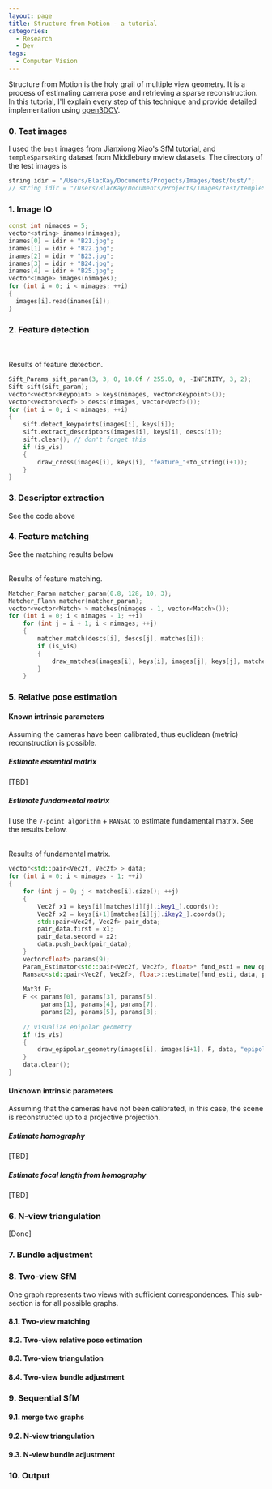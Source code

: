 ```yaml
---
layout: page
title: Structure from Motion - a tutorial
categories: 
  - Research
  - Dev
tags:
  - Computer Vision
---
```


Structure from Motion is the holy grail of multiple view geometry. It is a process of estimating camera pose and retrieving a sparse reconstruction. In this tutorial, I'll explain every step of this technique and provide detailed implementation using [open3DCV]({{site.url}}/{{site.baseurl}}blog/2017/05/3d-vision-lib/).

### 0. Test images
I used the `bust` images from Jianxiong Xiao's SfM tutorial, and `templeSparseRing` dataset from Middlebury mview datasets. The directory of the test images is

```cpp
string idir = "/Users/BlacKay/Documents/Projects/Images/test/bust/";
// string idir = "/Users/BlacKay/Documents/Projects/Images/test/templeSparseRing/";
```

### 1. Image IO

```cpp
const int nimages = 5;
vector<string> inames(nimages);
inames[0] = idir + "B21.jpg";
inames[1] = idir + "B22.jpg";
inames[2] = idir + "B23.jpg";
inames[3] = idir + "B24.jpg";
inames[4] = idir + "B25.jpg";
vector<Image> images(nimages);
for (int i = 0; i < nimages; ++i)
{
  images[i].read(inames[i]);
}
```

### 2. Feature detection
<div class="img_row">
    <img class="col one" src="/assets/img/open3DCV/sfm/feature1.jpg" alt="" title="example image"/>
    <img class="col one" src="/assets/img/open3DCV/sfm/feature2.jpg" alt="" title="example image"/>
    <img class="col one" src="/assets/img/open3DCV/sfm/feature3.jpg" alt="" title="example image"/>
</div>
<div class="img_row">
    <img class="col one" src="/assets/img/open3DCV/sfm/feature4.jpg" alt="" title="example image"/>
    <img class="col one" src="/assets/img/open3DCV/sfm/feature5.jpg" alt="" title="example image"/>
</div>
<div class="col three caption">
    Results of feature detection.
</div>

```cpp
Sift_Params sift_param(3, 3, 0, 10.0f / 255.0, 0, -INFINITY, 3, 2);
Sift sift(sift_param);
vector<vector<Keypoint> > keys(nimages, vector<Keypoint>());
vector<vector<Vecf> > descs(nimages, vector<Vecf>());
for (int i = 0; i < nimages; ++i)
{
    sift.detect_keypoints(images[i], keys[i]);
    sift.extract_descriptors(images[i], keys[i], descs[i]);
    sift.clear(); // don't forget this
    if (is_vis)
    {
		draw_cross(images[i], keys[i], "feature_"+to_string(i+1));
    }
}
```

### 3. Descriptor extraction
See the code above

### 4. Feature matching
See the matching results below
<div class="img_row">
    <img class="col one" src="/assets/img/open3DCV/sfm/matching_inlier1_2.jpg" alt="" title="example image"/>
    <img class="col one" src="/assets/img/open3DCV/sfm/matching_inlier2_3.jpg" alt="" title="example image"/>
    <img class="col one" src="/assets/img/open3DCV/sfm/matching_inlier3_4.jpg" alt="" title="example image"/>
</div>
<div class="img_row">
    <img class="col one" src="/assets/img/open3DCV/sfm/matching_inlier4_5.jpg" alt="" title="example image"/>
</div>
<div class="col three caption">
    Results of feature matching.
</div>

```cpp
Matcher_Param matcher_param(0.8, 128, 10, 3);
Matcher_Flann matcher(matcher_param);
vector<vector<Match> > matches(nimages - 1, vector<Match>());
for (int i = 0; i < nimages - 1; ++i)
    for (int j = i + 1; i < nimages; ++j)
    {
        matcher.match(descs[i], descs[j], matches[i]);
        if (is_vis)
        {
            draw_matches(images[i], keys[i], images[j], keys[j], matches[i], "matching"+to_string(i+1));
        }
    }
```

### 5. Relative pose estimation

#### Known intrinsic parameters
Assuming the cameras have been calibrated, thus euclidean (metric) reconstruction is possible.

##### Estimate essential matrix
[TBD]

##### Estimate fundamental matrix
I use the `7-point algorithm` + `RANSAC` to estimate fundamental matrix. See the results below.
<div class="img_row">
    <img class="col one" src="/assets/img/open3DCV/sfm/epipolar1_2.jpg" alt="" title="example image"/>
    <img class="col one" src="/assets/img/open3DCV/sfm/epipolar2_3.jpg" alt="" title="example image"/>
    <img class="col one" src="/assets/img/open3DCV/sfm/epipolar3_4.jpg" alt="" title="example image"/>
</div>
<div class="img_row">
    <img class="col one" src="/assets/img/open3DCV/sfm/epipolar4_5.jpg" alt="" title="example image"/>
</div>
<div class="col three caption">
    Results of fundamental matrix.
</div>

```cpp
vector<std::pair<Vec2f, Vec2f> > data;
for (int i = 0; i < nimages - 1; ++i)
{
    for (int j = 0; j < matches[i].size(); ++j)
    {
        Vec2f x1 = keys[i][matches[i][j].ikey1_].coords();
        Vec2f x2 = keys[i+1][matches[i][j].ikey2_].coords();
        std::pair<Vec2f, Vec2f> pair_data;
        pair_data.first = x1;
        pair_data.second = x2;
        data.push_back(pair_data);
    }
    vector<float> params(9);
    Param_Estimator<std::pair<Vec2f, Vec2f>, float>* fund_esti = new open3DCV::Fundamental_Estimator(0.2f);
    Ransac<std::pair<Vec2f, Vec2f>, float>::estimate(fund_esti, data, params, 0.99);
    
    Mat3f F;
    F << params[0], params[3], params[6],
         params[1], params[4], params[7],
         params[2], params[5], params[8];
    
    // visualize epipolar geometry
    if (is_vis)
    {
        draw_epipolar_geometry(images[i], images[i+1], F, data, "epipolar"+to_string(i+1)+"_"+to_string(i+2));
    }
    data.clear();
}
```

#### Unknown intrinsic parameters
Assuming that the cameras have not been calibrated, in this case, the scene is reconstructed up to a projective projection.

##### Estimate homography
[TBD]

##### Estimate focal length from homography
[TBD]

### 6. N-view triangulation
[Done]

### 7. Bundle adjustment

### 8. Two-view SfM
One graph represents two views with sufficient correspondences. This sub-section is for all possible graphs.

#### 8.1. Two-view matching

#### 8.2. Two-view relative pose estimation

#### 8.3. Two-view triangulation

#### 8.4. Two-view bundle adjustment

### 9. Sequential SfM 

#### 9.1. merge two graphs

#### 9.2. N-view triangulation

#### 9.3. N-view bundle adjustment

### 10. Output
